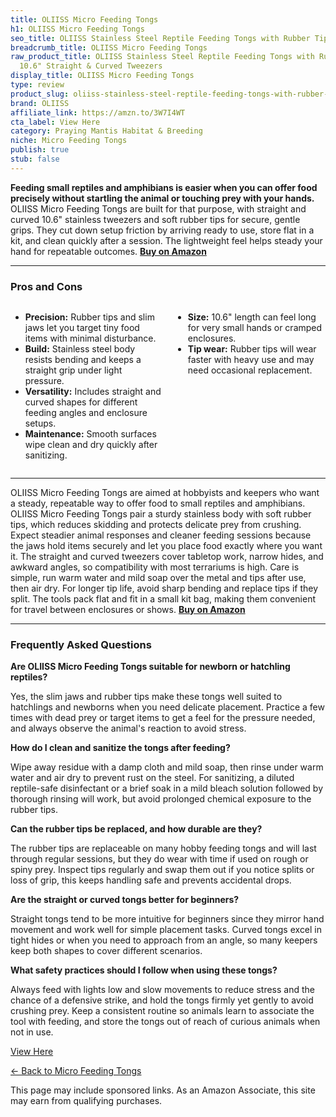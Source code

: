 ```yaml
---
title: OLIISS Micro Feeding Tongs
h1: OLIISS Micro Feeding Tongs
seo_title: OLIISS Stainless Steel Reptile Feeding Tongs with Rubber Tip
breadcrumb_title: OLIISS Micro Feeding Tongs
raw_product_title: OLIISS Stainless Steel Reptile Feeding Tongs with Rubber Tip -
  10.6" Straight & Curved Tweezers
display_title: OLIISS Micro Feeding Tongs
type: review
product_slug: oliiss-stainless-steel-reptile-feeding-tongs-with-rubber-tip-10-6-strai-b2d61621
brand: OLIISS
affiliate_link: https://amzn.to/3W7I4WT
cta_label: View Here
category: Praying Mantis Habitat & Breeding
niche: Micro Feeding Tongs
publish: true
stub: false
---
```


<div id="intro" class="full-width">
  <p><strong>Feeding small reptiles and amphibians is easier when you can offer food precisely without startling the animal or touching prey with your hands.</strong> OLIISS Micro Feeding Tongs are built for that purpose, with straight and curved 10.6" stainless tweezers and soft rubber tips for secure, gentle grips. They cut down setup friction by arriving ready to use, store flat in a kit, and clean quickly after a session. The lightweight feel helps steady your hand for repeatable outcomes. <a href="https://amzn.to/3W7I4WT" rel="nofollow sponsored noopener" target="_blank"><strong>Buy on Amazon</strong></a></p>
</div>

<hr />
<h3 id="pros-cons">Pros and Cons</h3>
<div class="pc-grid" style="display:grid;grid-template-columns:1fr 1fr;gap:16px;">
  <ul>
    <li><strong>Precision:</strong> Rubber tips and slim jaws let you target tiny food items with minimal disturbance.</li>
    <li><strong>Build:</strong> Stainless steel body resists bending and keeps a straight grip under light pressure.</li>
    <li><strong>Versatility:</strong> Includes straight and curved shapes for different feeding angles and enclosure setups.</li>
    <li><strong>Maintenance:</strong> Smooth surfaces wipe clean and dry quickly after sanitizing.</li>
  </ul>
  <ul>
    <li><strong>Size:</strong> 10.6" length can feel long for very small hands or cramped enclosures.</li>
    <li><strong>Tip wear:</strong> Rubber tips will wear faster with heavy use and may need occasional replacement.</li>
  </ul>
</div>
<hr />

<div class="full-width">
  <p>OLIISS Micro Feeding Tongs are aimed at hobbyists and keepers who want a steady, repeatable way to offer food to small reptiles and amphibians. OLIISS Micro Feeding Tongs pair a sturdy stainless body with soft rubber tips, which reduces skidding and protects delicate prey from crushing. Expect steadier animal responses and cleaner feeding sessions because the jaws hold items securely and let you place food exactly where you want it. The straight and curved tweezers cover tabletop work, narrow hides, and awkward angles, so compatibility with most terrariums is high. Care is simple, run warm water and mild soap over the metal and tips after use, then air dry. For longer tip life, avoid sharp bending and replace tips if they split. The tools pack flat and fit in a small kit bag, making them convenient for travel between enclosures or shows. <a href="https://amzn.to/3W7I4WT" rel="nofollow sponsored noopener" target="_blank"><strong>Buy on Amazon</strong></a></p>
</div>

<hr />
<h3 id="faqs">Frequently Asked Questions</h3>

<p><strong>Are OLIISS Micro Feeding Tongs suitable for newborn or hatchling reptiles?</strong></p>
<p>Yes, the slim jaws and rubber tips make these tongs well suited to hatchlings and newborns when you need delicate placement. Practice a few times with dead prey or target items to get a feel for the pressure needed, and always observe the animal's reaction to avoid stress.</p>

<p><strong>How do I clean and sanitize the tongs after feeding?</strong></p>
<p>Wipe away residue with a damp cloth and mild soap, then rinse under warm water and air dry to prevent rust on the steel. For sanitizing, a diluted reptile-safe disinfectant or a brief soak in a mild bleach solution followed by thorough rinsing will work, but avoid prolonged chemical exposure to the rubber tips.</p>

<p><strong>Can the rubber tips be replaced, and how durable are they?</strong></p>
<p>The rubber tips are replaceable on many hobby feeding tongs and will last through regular sessions, but they do wear with time if used on rough or spiny prey. Inspect tips regularly and swap them out if you notice splits or loss of grip, this keeps handling safe and prevents accidental drops.</p>

<p><strong>Are the straight or curved tongs better for beginners?</strong></p>
<p>Straight tongs tend to be more intuitive for beginners since they mirror hand movement and work well for simple placement tasks. Curved tongs excel in tight hides or when you need to approach from an angle, so many keepers keep both shapes to cover different scenarios.</p>

<p><strong>What safety practices should I follow when using these tongs?</strong></p>
<p>Always feed with lights low and slow movements to reduce stress and the chance of a defensive strike, and hold the tongs firmly yet gently to avoid crushing prey. Keep a consistent routine so animals learn to associate the tool with feeding, and store the tongs out of reach of curious animals when not in use.</p>
<p><a class="btn" href="https://amzn.to/3W7I4WT" target="_blank" rel="nofollow sponsored noopener">View Here</a></p>
<p><a href="/roundups/praying-mantis-habitat-breeding/micro-feeding-tongs/">← Back to Micro Feeding Tongs</a></p>
<aside class="disclosure">This page may include sponsored links. As an Amazon Associate, this site may earn from qualifying purchases.</aside>
